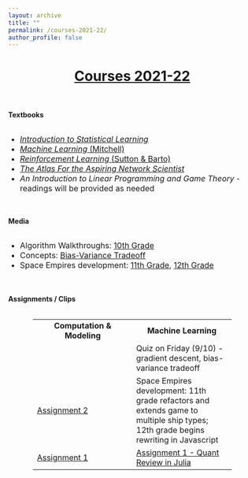```yaml
---
layout: archive
title: ""
permalink: /courses-2021-22/
author_profile: false
---
```


# [<center>Courses 2021-22</center>](#top)

<div style="width:100%; max-width:800px; margin:auto"> 
    
<br><br><b>Textbooks</b><br><br>
    
<font size="3em"><ul>
<li><a class="body" target="_blank" href="https://www.statlearning.com/"><i>Introduction to Statistical Learning</i></a></li>
<li><a class="body" target="_blank" href="https://www.cs.cmu.edu/~tom/mlbook.html"><i>Machine Learning</i> (Mitchell)</a></li>
<li><a class="body" target="_blank" href="http://incompleteideas.net/book/the-book.html"><i>Reinforcement Learning</i> (Sutton & Barto)</a></li>
<li><a class="body" target="_blank" href="https://www.networkatlas.eu/"><i>The Atlas For the Aspiring Network Scientist</i></a></li>
<li><i>An Introduction to Linear Programming and Game Theory</i> - readings will be provided as needed</li>
</ul></font>
    
<br><br><b>Media</b><br><br>
    
<font size="3em"><ul>
    <li>Algorithm Walkthroughs: <a class="body" href="https://photos.app.goo.gl/eWy5nqwPeJVqXVtz6" target="_blank">10th Grade</a></li>
    <li>Concepts: <a class="body" href="https://photos.app.goo.gl/PbwEKx1y29dKvQk58" target="_blank">Bias-Variance Tradeoff</a> </li>
    <li>Space Empires development: <a class="body" href="https://photos.app.goo.gl/Zhmdn3uPSPMK58sR9" target="_blank">11th Grade</a>, <a class="body" href="https://photos.app.goo.gl/ahEaJYqttX2ir6wr6" target="_blank">12th Grade</a></li>
</ul></font>
    
<br><br><b>Assignments / Clips</b><br><br>
    
<center>
<table style="width:80%">
    <tr>
    <td width="50%"><center><b>Computation & Modeling</b></center></td>
    <td width="50%"><center><b>Machine Learning</b></center></td>
  </tr>
    <tr>
    <td width="50%"></td>
    <td width="50%">
        Quiz on Friday (9/10) - gradient descent, bias-variance tradeoff
     </td>
  </tr>
   <tr>
    <td width="50%">
        <a class="body" href="https://www.overleaf.com/read/zywqbphxwvzh" target="_blank">Assignment 2</a>
    </td>
    <td width="50%">
        Space Empires development: 11th grade refactors and extends game to multiple ship types; 12th grade begins rewriting in Javascript
     </td>
  </tr>
    <tr>
    <td width="50%">
        <a class="body" href="https://www.overleaf.com/read/xtxcrqwdgkvt" target="_blank">Assignment 1</a>
    </td>
    <td width="50%">
        <a class="body" href="https://www.overleaf.com/read/ngtwymgrzzyd" target="_blank">Assignment 1 - Quant Review in Julia</a>
     </td>
  </tr>
</table>
</center>
